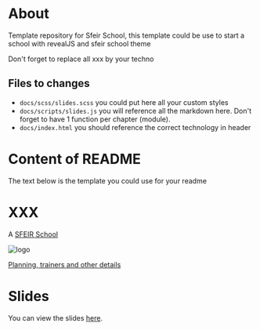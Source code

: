 # About

Template repository for Sfeir School, this template could be use to start a school with revealJS and sfeir school theme

Don't forget to replace all xxx by your techno

## Files to changes

- `docs/scss/slides.scss` you could put here all your custom styles
- `docs/scripts/slides.js` you will reference all the markdown here. Don't forget to have 1 function per chapter (module).
- `docs/index.html` you should reference the correct technology in header

# Content of README

The text below is the template you could use for your readme

# XXX

A [SFEIR School](https://www.sfeir.com/formation/school/)

![logo](https://www.sfeir.com/img/school/formations/xxx.png)

[Planning, trainers and other details](https://www.sfeir.com/formation/school/xxx/)

# Slides

You can view the slides [here](https://sfeir-open-source.github.io/sfeir-school-xxx/).
